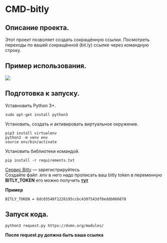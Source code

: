 # CMD-bitly
 

## Описание проекта.   
Этот проект позволяет создать сокращённую ссылки. Посмотреть переходы по вашей сокращённой (bit.ly) ссылке через командную строку.     
## Пример использования.   

![](example.gif)  
   
## Подготовка к запуску.  
Уставновить Python 3+.
```
sudo apt-get install python3
```
Установить, создать и активировать виртуальное окружение.
```
pip3 install virtualenv
python3 -m venv env
source env/bin/activate
```
Установить библиотеки командой.  
```
pip install -r requirements.txt  
```
    
[Сервис Bitly](https://bit.ly/) — зарегистрируйтесь    
Создайте файл .env в него надо прописать ваш bitly token в переменную **BITLY_TOKEN** его можно получить [**тут**](https://bitly.com/a/oauth_apps)    
    
**Пример**  
```
BITLY_TOKEN = 6dc03540f1226195ccbc4307543df8eddb066878
```

## Запуск кода.  
```
python3 request.py https://dvmn.org/modules/
```
**После request.py должна быть ваша ссылка**
